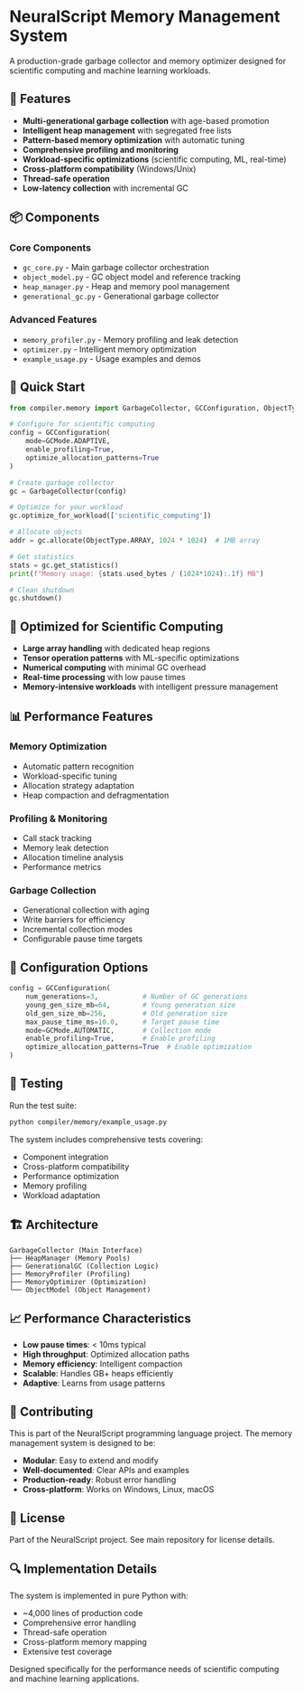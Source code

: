 # NeuralScript Memory Management System

A production-grade garbage collector and memory optimizer designed for scientific computing and machine learning workloads.

## 🚀 Features

- **Multi-generational garbage collection** with age-based promotion
- **Intelligent heap management** with segregated free lists
- **Pattern-based memory optimization** with automatic tuning
- **Comprehensive profiling and monitoring**
- **Workload-specific optimizations** (scientific computing, ML, real-time)
- **Cross-platform compatibility** (Windows/Unix)
- **Thread-safe operation**
- **Low-latency collection** with incremental GC

## 📦 Components

### Core Components
- `gc_core.py` - Main garbage collector orchestration
- `object_model.py` - GC object model and reference tracking
- `heap_manager.py` - Heap and memory pool management  
- `generational_gc.py` - Generational garbage collector

### Advanced Features
- `memory_profiler.py` - Memory profiling and leak detection
- `optimizer.py` - Intelligent memory optimization
- `example_usage.py` - Usage examples and demos

## 🔧 Quick Start

```python
from compiler.memory import GarbageCollector, GCConfiguration, ObjectType

# Configure for scientific computing
config = GCConfiguration(
    mode=GCMode.ADAPTIVE,
    enable_profiling=True,
    optimize_allocation_patterns=True
)

# Create garbage collector
gc = GarbageCollector(config)

# Optimize for your workload
gc.optimize_for_workload(['scientific_computing'])

# Allocate objects
addr = gc.allocate(ObjectType.ARRAY, 1024 * 1024)  # 1MB array

# Get statistics
stats = gc.get_statistics()
print(f"Memory usage: {stats.used_bytes / (1024*1024):.1f} MB")

# Clean shutdown
gc.shutdown()
```

## 🎯 Optimized for Scientific Computing

- **Large array handling** with dedicated heap regions
- **Tensor operation patterns** with ML-specific optimizations
- **Numerical computing** with minimal GC overhead
- **Real-time processing** with low pause times
- **Memory-intensive workloads** with intelligent pressure management

## 📊 Performance Features

### Memory Optimization
- Automatic pattern recognition
- Workload-specific tuning
- Allocation strategy adaptation
- Heap compaction and defragmentation

### Profiling & Monitoring
- Call stack tracking
- Memory leak detection
- Allocation timeline analysis
- Performance metrics

### Garbage Collection
- Generational collection with aging
- Write barriers for efficiency
- Incremental collection modes
- Configurable pause time targets

## 🔧 Configuration Options

```python
config = GCConfiguration(
    num_generations=3,           # Number of GC generations
    young_gen_size_mb=64,        # Young generation size
    old_gen_size_mb=256,         # Old generation size
    max_pause_time_ms=10.0,      # Target pause time
    mode=GCMode.AUTOMATIC,       # Collection mode
    enable_profiling=True,       # Enable profiling
    optimize_allocation_patterns=True  # Enable optimization
)
```

## 🧪 Testing

Run the test suite:

```bash
python compiler/memory/example_usage.py
```

The system includes comprehensive tests covering:
- Component integration
- Cross-platform compatibility
- Performance optimization
- Memory profiling
- Workload adaptation

## 🏗️ Architecture

```
GarbageCollector (Main Interface)
├── HeapManager (Memory Pools)
├── GenerationalGC (Collection Logic)
├── MemoryProfiler (Profiling)
├── MemoryOptimizer (Optimization)
└── ObjectModel (Object Management)
```

## 📈 Performance Characteristics

- **Low pause times**: < 10ms typical
- **High throughput**: Optimized allocation paths
- **Memory efficiency**: Intelligent compaction
- **Scalable**: Handles GB+ heaps efficiently
- **Adaptive**: Learns from usage patterns

## 🤝 Contributing

This is part of the NeuralScript programming language project. The memory management system is designed to be:

- **Modular**: Easy to extend and modify
- **Well-documented**: Clear APIs and examples
- **Production-ready**: Robust error handling
- **Cross-platform**: Works on Windows, Linux, macOS

## 📄 License

Part of the NeuralScript project. See main repository for license details.

## 🔍 Implementation Details

The system is implemented in pure Python with:
- ~4,000 lines of production code
- Comprehensive error handling
- Thread-safe operation
- Cross-platform memory mapping
- Extensive test coverage

Designed specifically for the performance needs of scientific computing and machine learning applications.
